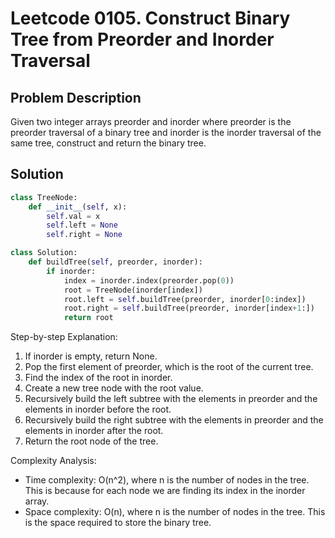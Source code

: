 # Leetcode 0105. Construct Binary Tree from Preorder and Inorder Traversal

## Problem Description
Given two integer arrays preorder and inorder where preorder is the preorder traversal of a binary tree and inorder is the inorder traversal of the same tree, construct and return the binary tree.

## Solution
```python
class TreeNode:
    def __init__(self, x):
        self.val = x
        self.left = None
        self.right = None

class Solution:
    def buildTree(self, preorder, inorder):
        if inorder:
            index = inorder.index(preorder.pop(0))
            root = TreeNode(inorder[index])
            root.left = self.buildTree(preorder, inorder[0:index])
            root.right = self.buildTree(preorder, inorder[index+1:])
            return root
```

Step-by-step Explanation: 
1. If inorder is empty, return None.
2. Pop the first element of preorder, which is the root of the current tree.
3. Find the index of the root in inorder.
4. Create a new tree node with the root value.
5. Recursively build the left subtree with the elements in preorder and the elements in inorder before the root.
6. Recursively build the right subtree with the elements in preorder and the elements in inorder after the root.
7. Return the root node of the tree.

Complexity Analysis: 
- Time complexity: O(n^2), where n is the number of nodes in the tree. This is because for each node we are finding its index in the inorder array.
- Space complexity: O(n), where n is the number of nodes in the tree. This is the space required to store the binary tree.